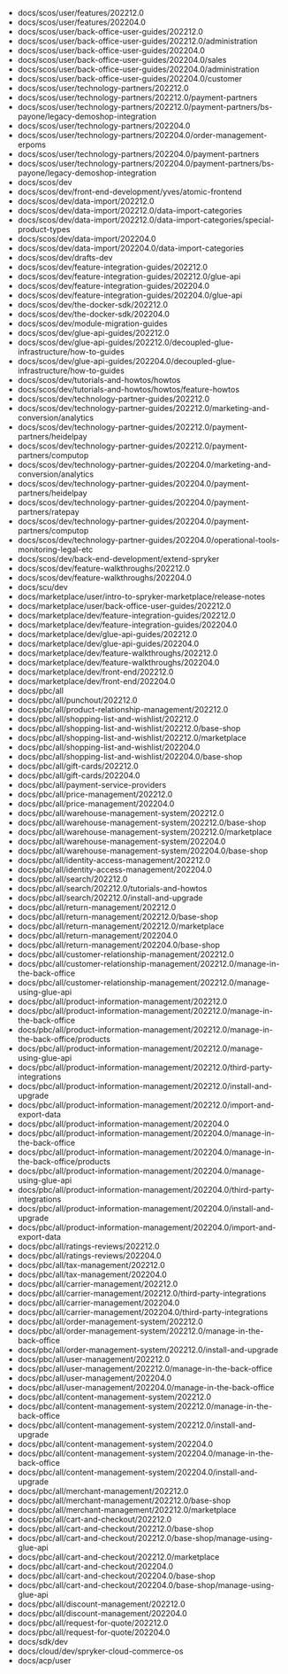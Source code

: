 - docs/scos/user/features/202212.0
- docs/scos/user/features/202204.0
- docs/scos/user/back-office-user-guides/202212.0
- docs/scos/user/back-office-user-guides/202212.0/administration
- docs/scos/user/back-office-user-guides/202204.0
- docs/scos/user/back-office-user-guides/202204.0/sales
- docs/scos/user/back-office-user-guides/202204.0/administration
- docs/scos/user/back-office-user-guides/202204.0/customer
- docs/scos/user/technology-partners/202212.0
- docs/scos/user/technology-partners/202212.0/payment-partners
- docs/scos/user/technology-partners/202212.0/payment-partners/bs-payone/legacy-demoshop-integration
- docs/scos/user/technology-partners/202204.0
- docs/scos/user/technology-partners/202204.0/order-management-erpoms
- docs/scos/user/technology-partners/202204.0/payment-partners
- docs/scos/user/technology-partners/202204.0/payment-partners/bs-payone/legacy-demoshop-integration
- docs/scos/dev
- docs/scos/dev/front-end-development/yves/atomic-frontend
- docs/scos/dev/data-import/202212.0
- docs/scos/dev/data-import/202212.0/data-import-categories
- docs/scos/dev/data-import/202212.0/data-import-categories/special-product-types
- docs/scos/dev/data-import/202204.0
- docs/scos/dev/data-import/202204.0/data-import-categories
- docs/scos/dev/drafts-dev
- docs/scos/dev/feature-integration-guides/202212.0
- docs/scos/dev/feature-integration-guides/202212.0/glue-api
- docs/scos/dev/feature-integration-guides/202204.0
- docs/scos/dev/feature-integration-guides/202204.0/glue-api
- docs/scos/dev/the-docker-sdk/202212.0
- docs/scos/dev/the-docker-sdk/202204.0
- docs/scos/dev/module-migration-guides
- docs/scos/dev/glue-api-guides/202212.0
- docs/scos/dev/glue-api-guides/202212.0/decoupled-glue-infrastructure/how-to-guides
- docs/scos/dev/glue-api-guides/202204.0/decoupled-glue-infrastructure/how-to-guides
- docs/scos/dev/tutorials-and-howtos/howtos
- docs/scos/dev/tutorials-and-howtos/howtos/feature-howtos
- docs/scos/dev/technology-partner-guides/202212.0
- docs/scos/dev/technology-partner-guides/202212.0/marketing-and-conversion/analytics
- docs/scos/dev/technology-partner-guides/202212.0/payment-partners/heidelpay
- docs/scos/dev/technology-partner-guides/202212.0/payment-partners/computop
- docs/scos/dev/technology-partner-guides/202204.0/marketing-and-conversion/analytics
- docs/scos/dev/technology-partner-guides/202204.0/payment-partners/heidelpay
- docs/scos/dev/technology-partner-guides/202204.0/payment-partners/ratepay
- docs/scos/dev/technology-partner-guides/202204.0/payment-partners/computop
- docs/scos/dev/technology-partner-guides/202204.0/operational-tools-monitoring-legal-etc
- docs/scos/dev/back-end-development/extend-spryker
- docs/scos/dev/feature-walkthroughs/202212.0
- docs/scos/dev/feature-walkthroughs/202204.0
- docs/scu/dev
- docs/marketplace/user/intro-to-spryker-marketplace/release-notes
- docs/marketplace/user/back-office-user-guides/202212.0
- docs/marketplace/dev/feature-integration-guides/202212.0
- docs/marketplace/dev/feature-integration-guides/202204.0
- docs/marketplace/dev/glue-api-guides/202212.0
- docs/marketplace/dev/glue-api-guides/202204.0
- docs/marketplace/dev/feature-walkthroughs/202212.0
- docs/marketplace/dev/feature-walkthroughs/202204.0
- docs/marketplace/dev/front-end/202212.0
- docs/marketplace/dev/front-end/202204.0
- docs/pbc/all
- docs/pbc/all/punchout/202212.0
- docs/pbc/all/product-relationship-management/202212.0
- docs/pbc/all/shopping-list-and-wishlist/202212.0
- docs/pbc/all/shopping-list-and-wishlist/202212.0/base-shop
- docs/pbc/all/shopping-list-and-wishlist/202212.0/marketplace
- docs/pbc/all/shopping-list-and-wishlist/202204.0
- docs/pbc/all/shopping-list-and-wishlist/202204.0/base-shop
- docs/pbc/all/gift-cards/202212.0
- docs/pbc/all/gift-cards/202204.0
- docs/pbc/all/payment-service-providers
- docs/pbc/all/price-management/202212.0
- docs/pbc/all/price-management/202204.0
- docs/pbc/all/warehouse-management-system/202212.0
- docs/pbc/all/warehouse-management-system/202212.0/base-shop
- docs/pbc/all/warehouse-management-system/202212.0/marketplace
- docs/pbc/all/warehouse-management-system/202204.0
- docs/pbc/all/warehouse-management-system/202204.0/base-shop
- docs/pbc/all/identity-access-management/202212.0
- docs/pbc/all/identity-access-management/202204.0
- docs/pbc/all/search/202212.0
- docs/pbc/all/search/202212.0/tutorials-and-howtos
- docs/pbc/all/search/202212.0/install-and-upgrade
- docs/pbc/all/return-management/202212.0
- docs/pbc/all/return-management/202212.0/base-shop
- docs/pbc/all/return-management/202212.0/marketplace
- docs/pbc/all/return-management/202204.0
- docs/pbc/all/return-management/202204.0/base-shop
- docs/pbc/all/customer-relationship-management/202212.0
- docs/pbc/all/customer-relationship-management/202212.0/manage-in-the-back-office
- docs/pbc/all/customer-relationship-management/202212.0/manage-using-glue-api
- docs/pbc/all/product-information-management/202212.0
- docs/pbc/all/product-information-management/202212.0/manage-in-the-back-office
- docs/pbc/all/product-information-management/202212.0/manage-in-the-back-office/products
- docs/pbc/all/product-information-management/202212.0/manage-using-glue-api
- docs/pbc/all/product-information-management/202212.0/third-party-integrations
- docs/pbc/all/product-information-management/202212.0/install-and-upgrade
- docs/pbc/all/product-information-management/202212.0/import-and-export-data
- docs/pbc/all/product-information-management/202204.0
- docs/pbc/all/product-information-management/202204.0/manage-in-the-back-office
- docs/pbc/all/product-information-management/202204.0/manage-in-the-back-office/products
- docs/pbc/all/product-information-management/202204.0/manage-using-glue-api
- docs/pbc/all/product-information-management/202204.0/third-party-integrations
- docs/pbc/all/product-information-management/202204.0/install-and-upgrade
- docs/pbc/all/product-information-management/202204.0/import-and-export-data
- docs/pbc/all/ratings-reviews/202212.0
- docs/pbc/all/ratings-reviews/202204.0
- docs/pbc/all/tax-management/202212.0
- docs/pbc/all/tax-management/202204.0
- docs/pbc/all/carrier-management/202212.0
- docs/pbc/all/carrier-management/202212.0/third-party-integrations
- docs/pbc/all/carrier-management/202204.0
- docs/pbc/all/carrier-management/202204.0/third-party-integrations
- docs/pbc/all/order-management-system/202212.0
- docs/pbc/all/order-management-system/202212.0/manage-in-the-back-office
- docs/pbc/all/order-management-system/202212.0/install-and-upgrade
- docs/pbc/all/user-management/202212.0
- docs/pbc/all/user-management/202212.0/manage-in-the-back-office
- docs/pbc/all/user-management/202204.0
- docs/pbc/all/user-management/202204.0/manage-in-the-back-office
- docs/pbc/all/content-management-system/202212.0
- docs/pbc/all/content-management-system/202212.0/manage-in-the-back-office
- docs/pbc/all/content-management-system/202212.0/install-and-upgrade
- docs/pbc/all/content-management-system/202204.0
- docs/pbc/all/content-management-system/202204.0/manage-in-the-back-office
- docs/pbc/all/content-management-system/202204.0/install-and-upgrade
- docs/pbc/all/merchant-management/202212.0
- docs/pbc/all/merchant-management/202212.0/base-shop
- docs/pbc/all/merchant-management/202212.0/marketplace
- docs/pbc/all/cart-and-checkout/202212.0
- docs/pbc/all/cart-and-checkout/202212.0/base-shop
- docs/pbc/all/cart-and-checkout/202212.0/base-shop/manage-using-glue-api
- docs/pbc/all/cart-and-checkout/202212.0/marketplace
- docs/pbc/all/cart-and-checkout/202204.0
- docs/pbc/all/cart-and-checkout/202204.0/base-shop
- docs/pbc/all/cart-and-checkout/202204.0/base-shop/manage-using-glue-api
- docs/pbc/all/discount-management/202212.0
- docs/pbc/all/discount-management/202204.0
- docs/pbc/all/request-for-quote/202212.0
- docs/pbc/all/request-for-quote/202204.0
- docs/sdk/dev
- docs/cloud/dev/spryker-cloud-commerce-os
- docs/acp/user
